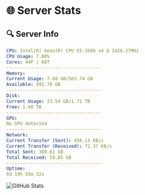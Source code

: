 # 🌐 Server Stats
## 🔍 Server Info
```yaml
CPU: Intel(R) Xeon(R) CPU E5-2699 v4 @ 1426.27MHz
CPU Usage: 7.00%
Cores: 44P | 88T
-----------------------------------
Memory:
Current Usage: 7.68 GB/503.74 GB
Available: 492.70 GB
-----------------------------------
Disk:
Current Usage: 23.54 GB/1.71 TB
Free: 1.60 TB
-----------------------------------
GPU:
No GPU detected
-----------------------------------
Network:
Current Transfer (Sent): 458.13 KB/s
Current Transfer (Received): 71.37 KB/s
Total Sent: 360.61 GB
Total Received: 59.85 GB
-----------------------------------
Uptime:
6d 19h 55m 32s
```
![GitHub Stats](https://img.shields.io/badge/Updated-2025-04-26_13:04:20-blue)
